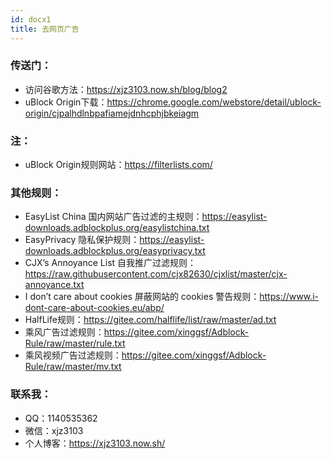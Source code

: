 ```yaml
---
id: docx1
title: 去网页广告
---
```

### 传送门：
* 访问谷歌方法：https://xjz3103.now.sh/blog/blog2
* uBlock Origin下载：https://chrome.google.com/webstore/detail/ublock-origin/cjpalhdlnbpafiamejdnhcphjbkeiagm

### 注：
* uBlock Origin规则网站：https://filterlists.com/

### 其他规则：
* EasyList China 国内网站广告过滤的主规则：https://easylist-downloads.adblockplus.org/easylistchina.txt
* EasyPrivacy 隐私保护规则：https://easylist-downloads.adblockplus.org/easyprivacy.txt
* CJX’s Annoyance List 自我推广过滤规则：https://raw.githubusercontent.com/cjx82630/cjxlist/master/cjx-annoyance.txt
* I don’t care about cookies 屏蔽网站的 cookies 警告规则：https://www.i-dont-care-about-cookies.eu/abp/
* HalfLife规则：https://gitee.com/halflife/list/raw/master/ad.txt
* 乘风广告过滤规则：https://gitee.com/xinggsf/Adblock-Rule/raw/master/rule.txt
* 乘风视频广告过滤规则：https://gitee.com/xinggsf/Adblock-Rule/raw/master/mv.txt

### 联系我：
* QQ：1140535362
* 微信：xjz3103
* 个人博客：https://xjz3103.now.sh/